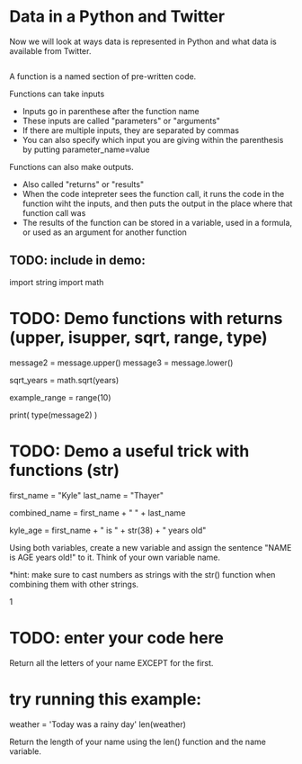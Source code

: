 # Data in a Python and Twitter

Now we will look at ways data is represented in Python and what data is available from Twitter.

```{tableofcontents}
```

A function is a named section of pre-written code.

Functions can take inputs
* Inputs go in parenthese after the function name
* These inputs are called "parameters" or "arguments"
* If there are multiple inputs, they are separated by commas
* You can also specify which input you are giving within the parenthesis by putting parameter_name=value

Functions can also make outputs.
* Also called "returns" or "results"
* When the code intepreter sees the function call, it runs the code in the function wiht the inputs, and then puts the output in the place where that function call was
* The results of the function can be stored in a variable, used in a formula, or used as an argument for another function

## TODO: include in demo:

import string
import math

# TODO: Demo functions with returns (upper, isupper, sqrt, range, type)
message2 = message.upper()
message3 = message.lower()

sqrt_years = math.sqrt(years)

example_range = range(10)

print( type(message2) )

# TODO: Demo a useful trick with functions (str)
first_name = "Kyle"
last_name = "Thayer"

combined_name = first_name + " " + last_name

kyle_age = first_name + " is " + str(38) + " years old"




Using both variables, create a new variable and assign the sentence "NAME is AGE years old!" to it. Think of your own variable name.

*hint: make sure to cast numbers as strings with the str() function when combining them with other strings.

1
# TODO: enter your code here


Return all the letters of your name EXCEPT for the first.

# try running this example:

weather = 'Today was a rainy day'
len(weather)

Return the length of your name using the len() function and the name variable.
